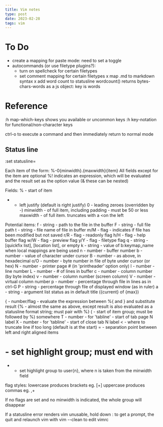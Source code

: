 ```yaml
---
title: Vim notes
type: post
date: 2023-02-28
tags: vim
---
```


# To Do

- create a mapping for paste mode: need to set a toggle
- autocommands (or use filetype plugins?):
    - turn on spellcheck for certain filetypes
	- set comment mapping for certain filetypes
x map .md to markdown syntax
x add word count to statusline
	wordcount() returns bytes-chars-words as a js object: key is words


# Reference
:h map-which-keys shows you available or uncommon keys
:h key-notation for functional/non-character keys

ctrl-o to execute a command and then immediately return to normal mode

## Status line
:set statusline=

Each item of the form: 
	%-0{minwidth}.{maxwidth}{item}
All fields except for the item are optional 
	%!
indicates an expression, which will be evaluated and the result set as the option value (& these can be nested)

Fields:
% - start of item
- - left justify (default is right justify)
0 - leading zeroes (overridden by -)
minwidth - of full item, including padding - must be 50 or less
maxwidth - of full item. truncates with a <on the left
>
Potential items:
f - string - path to the file in the buffer
F - string - full file path
t - string - file name of file in buffer
m/M - flag - indicates if file has been modified but not saved 
r/R - flag - readonly flag 
h/H - flag - help buffer flag 
w/W - flag - preview flag
y/Y - flag - filetype flag
q - string - [quickfix list], [location list], or empty
k - string - value of b:keymap_name when local mappings are being used
n - number - buffer number
b - number - value of character under cursor
B - number - as above, in hexadecimal
o/O - number - byte number in file of byte under cursor (or hex)
N - number - printer page # (in 'printheader' option only)
l - number - line number
L - number - # of lines in buffer
c - number - column number (by byte index)
v - number - column number (screen column)
V - number - virtual column number
p - number - percentage through file in lines as in ctrl-G
P - string - percentage through file of displayed window (as in ruler)
a - string - argument list status as in default title ({current} of {max})

{ - number/flag - evaluate the expression between %{ and } and substitute result
{% - almost the same as above, except result is also evaluated as a statusline format string; must pair with %}
( - start of item group; must be followed by %) somewhere
T - number - for 'tabline' - start of tab page N label
X - number - for 'tabline' - start of close tab N label
< - where to truncate line if too long (default is at the start)
= - separation point between left and right aligned items
# - set highlight group; must end with #
* - set highlight group to user{n}, where n is taken from the minwidth field 

flag styles:
lowercase produces brackets eg. [+]
uppercase produces commas eg. ,+

If no flags are set and no minwidth is indicated, the whole group will disappear

If a statusline error renders vim unusable, hold down : to get a prompt, the quit and relaunch vim with vim --clean to edit vimrc

